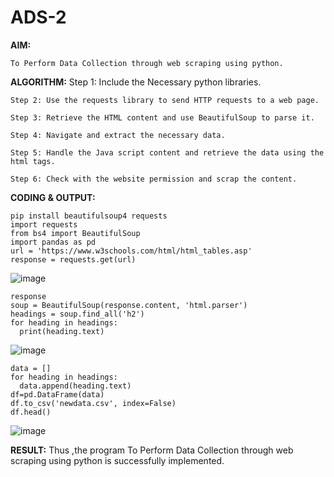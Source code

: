 # ADS-2
**AIM:**
    
    To Perform Data Collection through web scraping using python.

**ALGORITHM:**
	Step 1: Include the Necessary python libraries.
 
	Step 2: Use the requests library to send HTTP requests to a web page.
 
	Step 3: Retrieve the HTML content and use BeautifulSoup to parse it.
 
	Step 4: Navigate and extract the necessary data.
 
	Step 5: Handle the Java script content and retrieve the data using the html tags.
 
	Step 6: Check with the website permission and scrap the content.

**CODING & OUTPUT:**
```
pip install beautifulsoup4 requests
import requests
from bs4 import BeautifulSoup
import pandas as pd
url = 'https://www.w3schools.com/html/html_tables.asp'
response = requests.get(url)
```
![image](https://github.com/user-attachments/assets/d1e875bb-c1de-4bce-afe3-a4204002432d)

```
response
soup = BeautifulSoup(response.content, 'html.parser')
headings = soup.find_all('h2')
for heading in headings:
  print(heading.text)
```

![image](https://github.com/user-attachments/assets/bc5f073b-0a10-4fa8-8942-89caa7a475e1)

```
data = []
for heading in headings:
  data.append(heading.text)
df=pd.DataFrame(data)
df.to_csv('newdata.csv', index=False)
df.head()
```
![image](https://github.com/user-attachments/assets/89f4a4ed-22e2-47d8-b2a3-879fe4cd1779)

**RESULT:**
Thus ,the program To Perform Data Collection through web scraping using python is successfully implemented.
